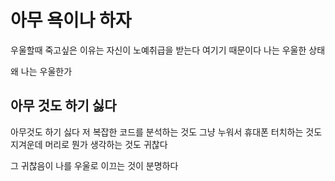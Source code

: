 <h1>
  아무 욕이나 하자
</h1>
우울할때 죽고싶은 이유는 자신이 노예취급을 받는다 여기기 때문이다
나는 우울한 상태

왜 나는 우울한가

<h2>아무 것도 하기 싫다</h2>
아무것도 하기 싫다
저 복잡한 코드를 분석하는 것도
그냥 누워서 휴대폰 터치하는 것도 지겨운데
머리로 뭔가 생각하는 것도 귀찮다

그 귀찮음이 나를 우울로 이끄는 것이 분명하다
